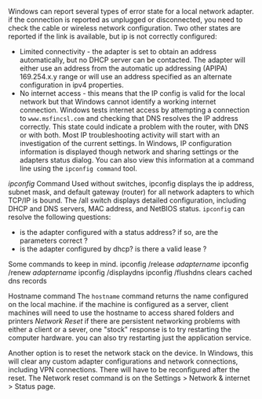 Windows can report several types of error state for a local network adapter. if the connection is reported as unplugged or disconnected, you need to check the cable or wireless network configuration. Two other states are reported if the link is available, but ip is not correctly configured:

* Limited connectivity - the adapter is set to obtain an address automatically, but no DHCP server can be contacted. The adapter will either use an address from the automatic up addressing (APIPA) 169.254.x.y range or will use an address specified as an alternate configuration in ipv4 properties.
* No internet access - this means that the IP config is valid for the local network but that Windows cannot identify a working internet connection. Windows tests internet access by attempting a connection to `www.msfincsl.com` and checking that DNS resolves the IP address correctly. This state could indicate a problem with the router, with DNS or with both.
Most IP troubleshooting activity will start with an investigation of the current settings. In Windows, IP configuration information is displayed though network and sharing settings or the adapters status dialog. You can also view this information at a command line using the `ipconfig command` tool.

*ipconfig* Command 
Used without switches, ipconfig displays the ip address, subnet mask, and default gateway (router) for all network adapters to which TCP/IP is bound. The /all switch displays detailed configuration, including DHCP and DNS servers, MAC address, and NetBIOS status. `ipconfig` can resolve the following questions:

* is the adapter configured with a status address? if so, are the parameters correct ?
* is the adapter configured by dhcp? is there a valid lease ?

Some commands to keep in mind. 
	ipconfig /release *adaptername*
	ipconfig /renew *adaptername*
	ipconfig /displaydns
	ipconfig /flushdns clears cached dns records

Hostname command 
The `hostname` command returns the name configured on the local machine. if the machine is configured as a server, client machines will need to use the hostname to access shared folders and printers
*Network Reset*
if there are persistent networking problems with either a client or a sever, one "stock" response is to try restarting the computer hardware. you can also try restarting just the application service.

Another option is to reset the network stack on the device. In Windows, this will clear any custom adapter configurations and network connections, including VPN connections. There will have to be reconfigured after the reset. The Network reset command is on the Settings > Network & internet > Status page.


	


